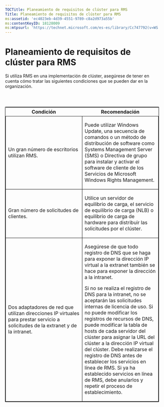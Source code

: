 ```yaml
---
TOCTitle: Planeamiento de requisitos de clúster para RMS
Title: Planeamiento de requisitos de clúster para RMS
ms:assetid: 'ec4023eb-4d39-4551-9789-c8a2d973a55b'
ms:contentKeyID: 18128009
ms:mtpsurl: 'https://technet.microsoft.com/es-es/library/Cc747792(v=WS.10)'
---
```


Planeamiento de requisitos de clúster para RMS
==============================================

Si utiliza RMS en una implementación de clúster, asegúrese de tener en cuenta cómo tratar las siguientes condiciones que se pueden dar en la organización.

###  

<p> </p>
<table style="border:1px solid black;">
<colgroup>
<col width="50%" />
<col width="50%" />
</colgroup>
<thead>
<tr class="header">
<th>Condición</th>
<th>Recomendación</th>
</tr>
</thead>
<tbody>
<tr class="odd">
<td style="border:1px solid black;"><p>Un gran número de escritorios utilizan RMS.</p></td>
<td style="border:1px solid black;"><p>Puede utilizar Windows Update, una secuencia de comandos o un método de distribución de software como Systems Management Server (SMS) o Directiva de grupo para instalar y activar el software de cliente de los Servicios de Microsoft Windows Rights Management.</p></td>
</tr>  
<tr class="even">
<td style="border:1px solid black;"><p>Gran número de solicitudes de clientes.</p></td>
<td style="border:1px solid black;"><p>Utilice un servidor de equilibrio de carga, el servicio de equilibrio de carga (NLB) o equilibrio de carga de hardware para distribuir las solicitudes por el clúster.</p></td>
</tr>  
<tr class="odd">
<td style="border:1px solid black;"><p>Dos adaptadores de red que utilizan direcciones IP virtuales para prestar servicio a solicitudes de la extranet y de la intranet.</p></td>
<td style="border:1px solid black;"><p>Asegúrese de que todo registro de DNS que se haga para exponer la dirección IP virtual a la extranet también se hace para exponer la dirección a la intranet.</p>
<p>Si no se realiza el registro de DNS para la intranet, no se aceptarán las solicitudes internas de licencia de uso. Si no puede modificar los registros de recursos de DNS, puede modificar la tabla de hosts de cada servidor del clúster para asignar la URL del clúster a la dirección IP virtual del clúster. Debe realizarse el registro de DNS antes de establecer los servicios en línea de RMS. Si ya ha establecido servicios en línea de RMS, debe anularlos y repetir el proceso de establecimiento.</p></td>
</tr>
</tbody>
</table>
